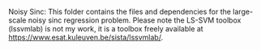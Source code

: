 Noisy Sinc:
This folder contains the files and dependencies for the large-scale noisy sinc regression problem.
Please note the LS-SVM toolbox (lssvmlab) is not my work, it is a toolbox freely available at https://www.esat.kuleuven.be/sista/lssvmlab/. 

